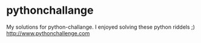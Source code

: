 # pythonchallange
My solutions for python-challange.
I enjoyed solving these python riddels ;)
http://www.pythonchallenge.com
